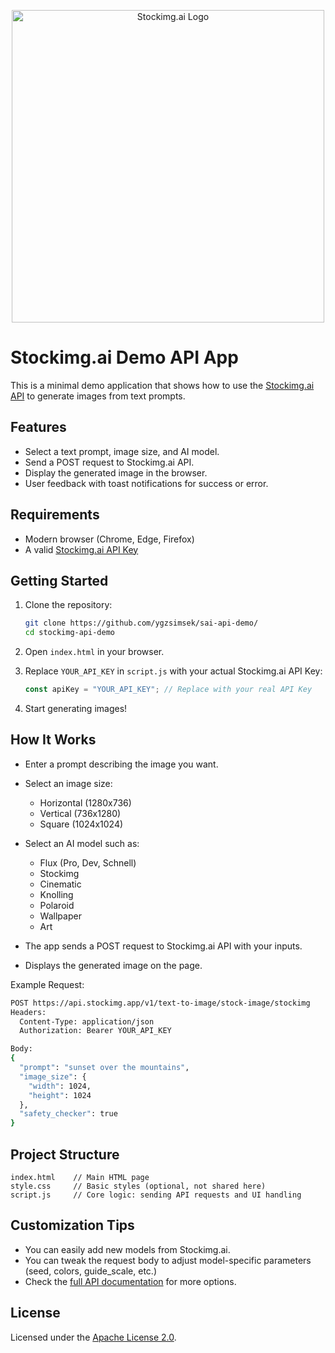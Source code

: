 <p align="center">
  <img src="https://media.stockimg.ai/static/solid/sai-logo-wb.png" alt="Stockimg.ai Logo" width="500">
</p>

# Stockimg.ai Demo API App

This is a minimal demo application that shows how to use the [Stockimg.ai API](https://stockimg.ai/api-docs) to generate images from text prompts.

## Features
- Select a text prompt, image size, and AI model.
- Send a POST request to Stockimg.ai API.
- Display the generated image in the browser.
- User feedback with toast notifications for success or error.

## Requirements
- Modern browser (Chrome, Edge, Firefox)
- A valid [Stockimg.ai API Key](https://stockimg.ai/api-dashboard)

## Getting Started

1. Clone the repository:
   ```bash
   git clone https://github.com/ygzsimsek/sai-api-demo/
   cd stockimg-api-demo
   ```

2. Open `index.html` in your browser.

3. Replace `YOUR_API_KEY` in `script.js` with your actual Stockimg.ai API Key:
   ```javascript
   const apiKey = "YOUR_API_KEY"; // Replace with your real API Key
   ```

4. Start generating images!

## How It Works

- Enter a prompt describing the image you want.

- Select an image size:
  - Horizontal (1280x736)
  - Vertical (736x1280)
  - Square (1024x1024)

- Select an AI model such as:
  - Flux (Pro, Dev, Schnell)
  - Stockimg
  - Cinematic
  - Knolling
  - Polaroid
  - Wallpaper
  - Art

- The app sends a POST request to Stockimg.ai API with your inputs.
- Displays the generated image on the page.

Example Request:

```bash
POST https://api.stockimg.app/v1/text-to-image/stock-image/stockimg
Headers:
  Content-Type: application/json
  Authorization: Bearer YOUR_API_KEY

Body:
{
  "prompt": "sunset over the mountains",
  "image_size": {
    "width": 1024,
    "height": 1024
  },
  "safety_checker": true
}
```

## Project Structure

```
index.html    // Main HTML page
style.css     // Basic styles (optional, not shared here)
script.js     // Core logic: sending API requests and UI handling
```

## Customization Tips
- You can easily add new models from Stockimg.ai.
- You can tweak the request body to adjust model-specific parameters (seed, colors, guide_scale, etc.)
- Check the [full API documentation](https://stockimg.ai/api-docs) for more options.

## License

Licensed under the [Apache License 2.0](https://www.apache.org/licenses/LICENSE-2.0).
